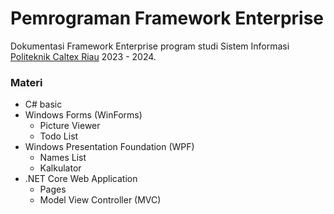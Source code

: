 # Pemrograman Framework Enterprise
Dokumentasi Framework Enterprise program studi Sistem Informasi [Politeknik Caltex Riau](https://pcr.ac.id) 2023 - 2024.

### Materi
- C# basic
- Windows Forms (WinForms)
  - Picture Viewer
  - Todo List
- Windows Presentation Foundation (WPF)
  - Names List
  - Kalkulator
- .NET Core Web Application
  - Pages
  - Model View Controller (MVC)
